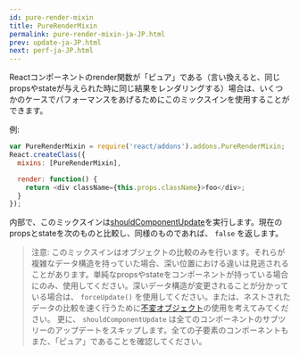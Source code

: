 ```yaml
---
id: pure-render-mixin
title: PureRenderMixin
permalink: pure-render-mixin-ja-JP.html
prev: update-ja-JP.html
next: perf-ja-JP.html
---
```


Reactコンポーネントのrender関数が「ピュア」である（言い換えると、同じpropsやstateが与えられた時に同じ結果をレンダリングする）場合は、いくつかのケースでパフォーマンスをあげるためにこのミックスインを使用することができます。

例:

```js
var PureRenderMixin = require('react/addons').addons.PureRenderMixin;
React.createClass({
  mixins: [PureRenderMixin],

  render: function() {
    return <div className={this.props.className}>foo</div>;
  }
});
```

内部で、このミックスインは[shouldComponentUpdate](/react/docs/component-specs-ja-JP.html#updating-shouldcomponentupdate)を実行します。現在のpropsとstateを次のものと比較し、同様のものであれば、 `false` を返します。

> 注意:
> このミックスインはオブジェクトの比較のみを行います。それらが複雑なデータ構造を持っていた場合、深い位置における違いは見逃されることがあります。単純なpropsやstateをコンポーネントが持っている場合にのみ、使用してください。深いデータ構造が変更されることが分かっている場合は、 `forceUpdate()` を使用してください。または、ネストされたデータの比較を速く行うために[不変オブジェクト](https://facebook.github.io/immutable-js/)の使用を考えてみてください。
> 更に、 `shouldComponentUpdate` は全てのコンポーネントのサブツリーのアップデートをスキップします。全ての子要素のコンポーネントもまた、「ピュア」であることを確認してください。
